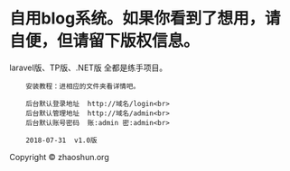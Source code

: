 自用blog系统。如果你看到了想用，请自便，但请留下版权信息。
====
laravel版、TP版、.NET版 全都是练手项目。

		安装教程：进相应的文件夹看详情吧。

		后台默认登录地址  http://域名/login<br>
		后台默认管理地址  http://域名/admin<br>
		后台默认账号密码  账:admin 密:admin<br>

		2018-07-31  v1.0版


Copyright ©  zhaoshun.org
